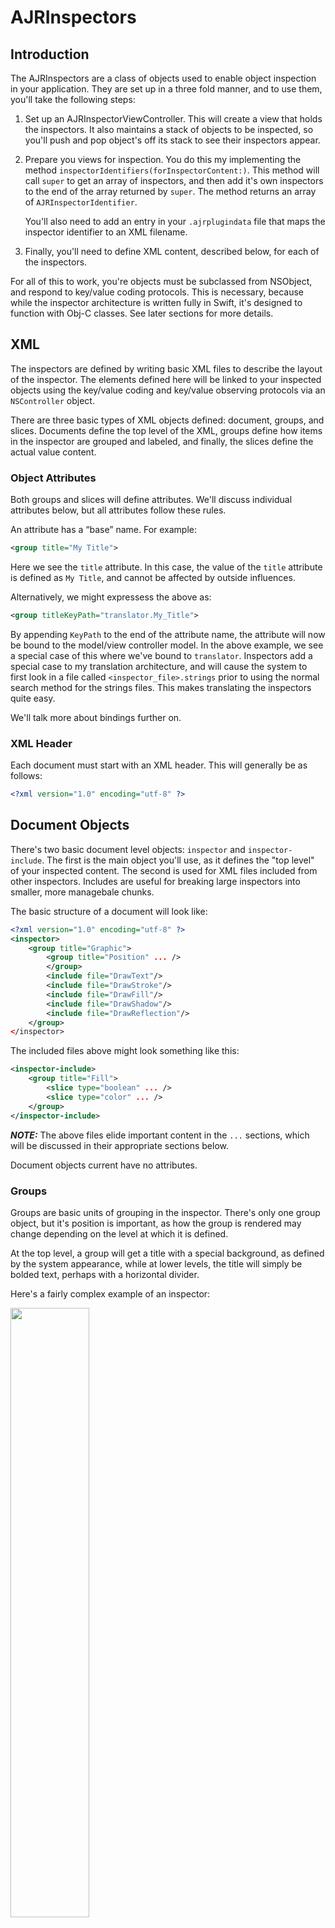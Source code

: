 #  AJRInspectors

## Introduction

The AJRInspectors are a class of objects used to enable object inspection in your application. They are set up in a three fold manner, and to use them, you'll take the following steps:

1. Set up an AJRInspectorViewController. This will create a view that holds the inspectors. It also maintains a stack of objects to be inspected, so you'll push and pop object's off its stack to see their inspectors appear.

2. Prepare you views for inspection. You do this my implementing the method `inspectorIdentifiers(forInspectorContent:)`. This method will call `super` to get an array of inspectors, and then add it's own inspectors to the end of the array returned by `super`. The method returns an array of `AJRInspectorIdentifier`. 

    You'll also need to add an entry in your `.ajrplugindata` file that maps the inspector identifier to an XML filename.

3. Finally, you'll need to define XML content, described below, for each of the inspectors.

For all of this to work, you're objects must be subclassed from NSObject, and respond to key/value coding protocols. This is necessary, because while the inspector architecture is written fully in Swift, it's designed to function with Obj-C classes. See later sections for more details.

## XML

The inspectors are defined by writing basic XML files to describe the layout of the inspector. The elements defined here will be linked to your inspected objects using the key/value coding and key/value observing protocols via an `NSController` object.

There are three basic types of XML objects defined: document, groups, and slices. Documents define the top level of the XML, groups define how items in the inspector are grouped and labeled, and finally, the slices define the actual value content.

### Object Attributes

Both groups and slices will define attributes. We'll discuss individual attributes below, but all attributes follow these rules.

An attribute has a “base” name. For example:

```xml
<group title="My Title">
```

Here we see the `title` attribute. In this case, the value of the `title` attribute is defined as `My Title`, and cannot be affected by outside influences. 

Alternatively, we might expressess the above as:

```xml
<group titleKeyPath="translator.My_Title">
```

By appending `KeyPath` to the end of the attribute name, the attribute will now be bound to the model/view controller model. In the above example, we see a special case of this where we've bound to `translator`. Inspectors add a special case to my translation architecture, and will cause the system to first look in a file called `<inspector_file>.strings` prior to using the normal search method for the strings files. This makes translating the inspectors quite easy.

We'll talk more about bindings further on.

### XML Header

Each document must start with an XML header. This will generally be as follows:

```xml
<?xml version="1.0" encoding="utf-8" ?>
```

## Document Objects

There's two basic document level objects: `inspector` and `inspector-include`. The first is the main object you'll use, as it defines the "top level" of your inspected content. The second is used for XML files included from other inspectors. Includes are useful for breaking large inspectors into smaller, more managebale chunks.

The basic structure of a document will look like:

```xml
<?xml version="1.0" encoding="utf-8" ?>
<inspector>
    <group title="Graphic">
        <group title="Position" ... />
        </group>
        <include file="DrawText"/>
        <include file="DrawStroke"/>
        <include file="DrawFill"/>
        <include file="DrawShadow"/>
        <include file="DrawReflection"/>
    </group>
</inspector>
```

The included files above might look something like this:

```xml
<inspector-include>
    <group title="Fill">
        <slice type="boolean" ... />
        <slice type="color" ... />
    </group>
</inspector-include>
```

***NOTE:*** The above files elide important content in the `...` sections, which will be discussed in their appropriate sections below.

Document objects current have no attributes.

### Groups

Groups are basic units of grouping in the inspector. There's only one group object, but it's position is important, as how the group is rendered may change depending on the level at which it is defined.

At the top level, a group will get a title with a special background, as defined by the system appearance, while at lower levels, the title will simply be bolded text, perhaps with a horizontal divider.

Here's a fairly complex example of an inspector:

<img src="Groups.png" width="50%">

Here you can see the top level groups for "AI Explorer" and "Document" and a number of subgroups: "Code Definition", "Paper", "Grid", "Guides", "Variables", "Units", "Printer & Paper Size", "Page Orientation", and "Document Margins". Note how the top level groups have a lighter color background while the subgroup titles have no background. Likewise, each subgroup, when followed by another subgroup, has a horizontal divider, but there's no horizontal divider when followed by a top level group.

Also, while the groups will manage their spacing, there may be special instances when you want to have extra space for some reason. When this is case, the groups allow for adding additional values to their top or bottom margins.

**Group Attributes**

|Attribute|Type|Description|
| :-- | :-- | :-- |
| title | String | Determines the title of the section. All sections, no matter level, may have a title. |
| visible | Bool | If `true`, then the section is visible, otherwise the section is collapsed. |
| hidden | Bool | This is the opposite of `visible`. |
| forEach | [Object] | Points to an array of objects, and causes the section to be repeated once for each object. This only really works with the `KeyPath` variant.
| borderMarginTop | Float | Defines the spacing above the group. You usually shouldn't need to set this, as the default will work just fine. |
| borderMarginBottom | Float | Defines the spacing below the group. You usually shouldn't need to set this, as the default will work just fine. |
| borderColorTop | NSColor | The color of the top border. Not all groups will have a border. The default is the named color `inspectorDividerColor`, allowing you to change this globally via your asset catalog. |
| borderColorBottom | NSColor | The color of the bottom border. Not all groups will have a border. The default is the named color `inspectorDividerColor`, allowing you to change this globally via your asset catalog. |

## Slices

The main work horse of the XML files are the slices, as these define the actual content, rather than the organization of the XML. All slices have one attribute.

All slices have the following attributes in common:

| Attribute | Type | Description|
| :-- | :-- | :-- |
| type | String | This attribute must appear and the engine will generate an error if it does not. We'll describe all the available types in the following sections. |
| label | String | The label that appears to the left (or right) of the inspector content. This can be omitted if there's no need to label the content. |
| fullWidth | Bool | If `true`, the field will span the entire width of the inspector, including the label area. This is mostly meant for `table` slices, but may be useful for others. |

### Slice Merging

One other imporant aspect of slices is that some slices can be "merged" with the predecessor. So, for example, say you have to number fields where it would make sense to them to be on the same line. For example, a width and height field. These fields will automatically "merge" if the second field defined doesn't have a `label`. You can prevent the merge by defining the `label` on the second field as “”.

For example:

```xml
<group title="Graphic">
    <group title="Position">
        <slice type="float" subtitle="X" valueKeyPath="..."\>
        <slice type="float" subtitle="Y" valueKeypath="..."\>
        <slice type="float" subtitle="Width" valueKeyPath="..."\>
        <slice type="float" subtitle="Height" valueKeypath="..."\>
    </group>
</group>
```

This would create a simple inspector for the `x`, `y`, `width`, and `height` properties of an object where `x` and `y` were on one line while `width` and `height` were on their own line.

<img src="Slice_Merging.png" width="50%" alt="Sample of Slice Merging">

### Slice Types

As mentioned above, each slice must define a `type` attribute, and this attribute cannot have the `KeyPath` extension. Below we discuss all the various types and their attributes.

### `attributedString` Type

Defines a slice to editing an attributed strings. This has similar functionality to a plain string field, by adds additional controls for changing the text's attributes. The bound value should be a attributed string, otherwise and error is generated.

| Attribute | Type | Description |
| :-- | :-- | :-- |
| editable | Bool | Determines if the field can be edited. |
| selectable | Bool | Determines if the field is selectable. A field may be not editable, but no selectable. |
| enabled | Bool | Determines if the field is enabled. A disable field cannot be edited or selected. |
| isContinuous | Bool | If `true`, all edits in the field will cause the bound object to receive the value. |
| emptyIsNull | Bool | If `true`, the empty string is considered the same as `nil`. This is mostly useful to get the nullPlaceholder string to appear. |
| nullPlaceholder | String | A string that will be displayed when the bound value is empty (see above) or `nil`. |
| value | NSAttributedString | An attributed string to display and edit. Note that this currently only has limited functionality (if any) with Swift's `AttributedString` class, and expects an `NSAttributedString`.

#### `attributedString` Sample

```xml
<slice type="attributedString" 
       label="Text" 
       valueKeyPath="controller.selection.primaryText.attributedString" />
```

<img src="Slice_Attributed_String.png" width="50%">

### `boolean` Type

This generally generates a check box.

| Attribute | Type | Description |
| :-- | :-- | :-- |
| value | Bool | The bound value. |
| enabled | Bool | Whether the control is active. |
| title | String | The title of the control. This is different from the `label` attribute which generally appears to the left of the control, as `title` appears to the right of the control. |
| negate | Bool | If `true`, negate the value with fetching or setting. |

#### `boolean` Sample

```xml
<slice type="boolean" 
       title="Active" 
       valueKeyPath="controller.selection.primaryText.active" />

```

<img src="Slice_Boolean.png" width="50%">

### `button` Type

Create a basic Cocoa button. Note that the button cannot currently be styled. The button is also one of the few slices with out any kind of value as input, it simply just sends an action to the provided target when pressed.

| Attribute | Type | Description |
| :-- | :-- | :-- |
| title | String | The button's title. |
| enabled | Bool | If the button is enabled. |
| action | Selector | The action to send on the button being depressed. If this isn't set, the button will do nothing. |
| target | Object | The target of the action. This may be `nil`, in which case the action is sent down the responder chain. |

### `color` Type

Presents a color editor. Note that this is a modified color well that presents a menu of color choices when clicked.

| Attribute | Type | Description |
| :-- | :-- | :-- |
| value | NSColor | The bound value. |
| enabled | Bool | Whether the control is active. |

#### `color` Sample

```xml
<group title="Fill">
    <slice type="boolean" 
           title="Active" 
           valueKeyPath="controller.selection.primaryFill.active" />
    <slice type="color" 
           label="Color"
           valueKeyPath="controller.selection.primaryFill.color" />
</group>
```

<img src="Slice_Color.png" width="50%">

### `choice` Type

This is probably the most complicated, but one of the most useful of the slice types. It's complicated, because it can present a number of different appearances, and also because it allows the dynamic presentation of the inspector segments. 

For example, say you have choice of three items, and each item has a different set of properties. With this slice, you can control dynamically show a different section of the inspector depending on the choice selected.

You currently have three basic appearances: Pop Up Menu, Segmented Control, or Combo Box. The first two are probably the most common.

Also, you have two methods for determining the values in the inspectors. The first option is this slice can have children of type `choice`. Each choice defines one value that can appear in the options. The second option is to provide a list of objects via a binding. Both have their uses.

| Attribute | Type | Description | 
| :-- | :-- | :-- |
| style | string | Defines the style. Currently acceptable styles include: `popUp`, `segments`, and `comboBox`. |
| enabled | Bool | If the primary control is active. |
| allowsNil | Bool | If `true`, a placeholder value is created for `nil` and the user can view and set the bound value to `nil`. |
| mergeWithRight | Bool | Normally this slice tries to avoid being merged with other controls, but if your chocies are narrow enough, you might desired this behavior, so set this to `true`. |
| valueType | String | Determines the value type of the bound value. This cannot use the `KeyPath` variant. Currently valid values are: `integer`, `bool`, `float`, `string`, and `object`. If this key is missing or contains an invalid value, an error will be generated. |

When using the `valueType` `integer`, `bool`, `float`, or `string`, you can define the following keys:

| Attribute | Type | Description |
| :-- | :-- | :-- |
| value | &lt;T&gt; | Binds to a value of the typed defined by `valueType`. When present, `values` may not be present. |
| values | [&lt;T&gt;] | Binds to array of values defined by `valueType`. When present, `value` may not be present. |

If you're using the `object` value type, you may also define the following attributes:

| Attribute | Type | Description |
| :-- | :-- | :-- |
| value | Object | The bound value. |
| objects | [Object] | An array of objects to use as choices. |
| choiceTitle | Key&nbsp;Path | This is slightly special in that the key path provided will be sent to the object to determine the title. |
| titleWhenNil | String | The title to display if `value` is `nil`. |

As an alternative to `choiceTitle`, you can also have your objects define the `AJRInspectorChoiceTitleProvider` protocol, which allows them to return either a title string or an image. Note that a `choiceImage` attribute may be added in the future.


#### `choice`

The `choice` slice may have childre with the element name `choice`. Choices define the following attributes:

| Attribute | Type | Description |
| :-- | :-- | :-- |
| title | String | The title of the option. |
| imageKey | NSImage | An image to display. This can be used with `title`. |
| imageName | String | The name of an image to display. This is useful if the image is stored in an asset catalog. |
| imageBundle | String | When looking for an image via `imageName`, this defines the bundle ID of where the image should be searched. For example, for the AJRInterface framework, the bundle ID would be `com.ajr.framework.AJRInterface`. |
| separator | Bool | If `true`, a separator item will be displayed. This is only useful for styles that could have a separator, like the `popUp` style. |
| value | &lt;T&gt; | The value of the choice. |
| objectPredicate | Expression | This option is only available for value type `object` and must be present. This represents an expression used to determine if the object matches the current choice. |

Remember that choices can have child content. This content will only be displayed when the choice is selected.

### `date` Type

A field used for date display and input. It defines the following attribute:

| Attribute | Type | Description |
| :-- | :-- | :-- |
| editable | Bool | Determines if the field can be edited. |
| selectable | Bool | Determines if the field is selectable. A field may be not editable, but no selectable. |
| enabled | Bool | Determines if the field is enabled. A disable field cannot be edited or selected. |
| continuous | Bool | If `true`, all edits in the field will cause the bound object to receive the value. |
| emptyIsNull | Bool | If `true`, the empty string is considered the same as `nil`. This is mostly useful to get the nullPlaceholder string to appear. |
| nullPlaceholder | String | A string that will be displayed when the bound value is empty (see above) or `nil`. |
| alignment | NSTextAlignment | Valid values are `left`, `center`, `justified`, `natural`, and `right`. |
| color | NSColor | The color of the text. |
| backgroundColor | NSColor | The background color of the next.|
| value | Date | The bound value. |
| format | String | A valid date format. See Unicode's [documentation](http://www.unicode.org/reports/tr35/tr35-31/tr35-dates.html#Date_Format_Patterns) for details. |

#### `date` Sample

```xml
<slice type="date" 
       label="Created" 
       format="MMMM d, YYYY" 
       valueKeyPath="controller.selection.documentInfo.creationDate" />
```

<img src="Slice_Date.png" width="50%">

### `file` Type

Presents a field with a button that allows the user to select a file from the file system. This slice expects to be bound to a URL.

| Attribute | Type | Description |
| :-- | :-- | :-- |
| editable | Bool | Whether the field can be edited. This control access to the field and the button. You'll generally want file fields to be non-editable. |
| selectable | Bool | Whether the text in the field can be selected. |
| enabled | Bool | Whether the field is enabled. When not enabled, no interactions are allowed with the field. |
| emptyIsNull | Bool | When `true`, if the field is empty, the the bounds value is treated as `null`. |
| nullPlaceholder | String | A string to display when the field is `null`. The value is displayed as the "placeholder" string in the field, so will appear as grey, rather than black (or white) text. |
| alignment | NSTextAlignment | Determines the alignment of the field. May be `left`, `right`, `center`, `justified`, or `natural`. |
| color | NSColor | The field's text color. |
| backgroundColor | NSColor | The field's background color. |
| continuous | Bool | When `true`, the bound value is updated as the user types. |
| url | URL | The URL to the file. |
| utis | [String] | An array of strings containing UTIs. If set, these are the only file types that are selectable. When not set, all files are selectable. |
| defaultsKey | String | A string to a `UserDefaults` key used to save the path where the last file was selected. When selecting the next file, this path will be used as the starting point for the open panel. |

#### `file` Sample

```xml
<slice type="file" 
       urlKeyPath="controller.selection.selectedCodeDefinition.outputURL" 
       label="Path" 
       editable="false" 
       utisKeyPath="controller.selection.selectedCodeDefinition.language.fileUTIs" defaultsKey="codeGeneratorSavePanelPath" />
```
<img src="Slice_File.png" width="50%">

### `font` Type

Allows inspecting and editing a font property.

| Attribute | Type | Description |
| :-- | :-- | :-- |
| value | NSFont | The inspected font. |
| enabled | Bool | Whether the slice is active. |

#### `font` Sample

***TODO:*** *I need to create a sample of this.*

### Geometry Type

**NOTE:** You will not create a geometry slice directly. Rather, subclasses will use this type to edit their values.

The geometry type is the superclass of a number of slice types for editing various "multivalue" values. For example, points, sizes, rectangles, etc... 

These types share these common keys:

| Attribute | Type | Description |
| :-- | :-- | :-- |
| enabled | Bool | Whether the fields are enabled. |
| units | Unit | The units used in the field. This is a Swift `Unit` class, and generally speaking will be a length type, but could conceivably be different. |
| displayInchesAsFractions | Bool | This is a special case for inches, and when true, inches will be displayed as fractional values. For example, .5 inches will be displayed as ½. |
| increment | CGFloat | Determines the increment / decrement of the field when the stepper control is pressed. By default, this will be +/- 1. |

Beyond these, geometry subtypes will display two, three, or four values with some control on how these are displayed. See the subtypes for what keys are available to affect the keys.

#### `point` Geometry Subtype

| Attribute | Type | Description |
| :-- | :-- | :-- |
| value | CGPoint | The displayed value. |
| subtitle1 | String | The title under the first value. By default, this is "X". |
| subtitle2 | String | The title under the second value. By default, this is "Y". |

#### `point` Geometry Sample

<img src="Slice_Point.png" width="50%">

#### `size` Geometry Subtype

| Attribute | Type | Description |
| :-- | :-- | :-- |
| value | CGSize | The displayed value. |
| subtitle1 | String | The title under the first value. By default, this is "Width". |
| subtitle2 | String | The title under the second value. By default, this is "Height". |
| valuesCanLink | Bool | If `true`, the values are linked. This means that when you change one value, `width` or `height`, the other value will also change by the same amount. This can be useful for maintaining the aspect ratio of the size. |

#### `size` Geometry Sample

```xml
<slice type="size" 
       label="Offset" 
       valuesCanLink="false" 
       valueKeyPath="controller.selection.primaryShadow.offset"/>
```

<img src="Slice_Size.png" width="50%">

#### `rect` Geometry Subtype

This is basically the `point` and `size` subtypes combined into one inspector slice.

| Attribute | Type | Description |
| :-- | :-- | :-- |
| value | CGSize | The displayed value. |
| subtitle1 | String | The title under the first value. By default, this is "X". |
| subtitle2 | String | The title under the second value. By default, this is "Y". |
| subtitle3 | String | The title under the third value. By default, this is "Width". |
| subtitle4 | String | The title under the forth value. By default, this is "Height". |
| secondValuesCanLink | Bool | If `true`, the third and forth (width/height) values are linked. This means that when you change one value, `width` or `height`, the other value will also change by the same amount. This can be useful for maintaining the aspect ratio of the size. |

#### `rect` Geometry Sample

```xml
<group title="Position" 
       hiddenKeyPath="controller.selection.isTemplateGraphic">
    <slice type="rect" 
           valueKeyPath="controller.selection.frame" units="points" 
           displayUnitsKeyPath="controller.selection.document.unitOfMeasure.unit" 
           displayInchesAsFractions="true"
           incrementKeyPath="controller.selection.document.unitOfMeasure.defaultIncrement"/>
</group>
```

<img src="Slice_Rect.png" width="50%">

#### `insets` Geometry Subtype

This is used to edit the NSEdgeInsets structure.

| Attribute | Type | Description |
| :-- | :-- | :-- |
| value | NSEdgeInsets | The displayed value. |
| subtitle1 | String | The title under the first value. By default, this is "Top". |
| subtitle2 | String | The title under the second value. By default, this is "Left". |
| subtitle3 | String | The title under the third value. By default, this is "Bottom". |
| subtitle4 | String | The title under the forth value. By default, this is "Right". |

#### `insets` Geometry Sample

```xml
<group title="Document Margins">
    <slice type="insets"
           valueKeyPath="controller.selection.margins" 
           units="points" 
           displayUnitsKeyPath="controller.selection.unitOfMeasure.unit" 
           displayInchesAsFractions="true" 
           incrementKeyPath="controller.selection.unitOfMeasure.defaultIncrement" />
</group>
```

<img src="Slice_Insets.png" width="50%">

### `level` Type

The `level` type displays a "level" control. Basically, it's kind of like a slide that shows a percentage. It also has a mode that can display as "stars" to provide a ratings type control.

| Attribute | Type | Description |
| :-- | :-- | :-- |
| value | Float/Integer | The value of the level. It will display as a percentage of `minValue` to `maxValue`. |
| valueScale | Float | A multiplier applied to `value`. |
| minValue | Float | The minimum value of the control. `value` should be greater than or equal to this value. It defaults to 0.0. |
| maxValue | Float | The maximum value of the control. `value` should be less than or equal to this value. It defaults to 1.0. |
| warningValue | Float | When `value` is greater than or equal to this value, the control will display in its `warningColor`. |
| criticalValue | Float | When `value` is greater than or equal to this value, the control will display in its `criticalColor`. |
| style | String | The style of the control, may be "relevancy", "continuousCapacity", "discreteCapacity", or "rating". Note that the "rating" style will display as "stars". |
| placeholderVisibility | String | May be "automatic", "always", or "whileEditing". The default is "automatic". See the NSLevelIndicator for more information. |
| editable | Bool | Determines whether or not the control may be edited. |
| enabled | Bool | Determines whether the control is "enabled". This is like `editable`, except the control will be displayed in a "disabled" state when not enabled. |
| color | NSColor | The color of the control. |
| warningColor | NSColor | The color of the control when `value` exceeds `warningValue`. |
| criticalColor | NSColor | The color of the control when `value` exceeds `criticalValue`. |

#### `level` Sample

```xml
<slice type="level" 
       style="rating" 
       minValue="0" 
       maxValue="5" 
       valueScale="20.0" 
       labelKeyPath="translator.Rating" 
       valueKeyPath="controller.selection.tags.starsRating"/>
```

***NOTE:*** Note how the `valueScale` property is used to scale the value from 0 to 100, even though the display scale is 0 to 5. 

<img src="Slice_Level.png" width="50%">

### `integer` and `float` Types

These are grouped, because they behave identically with the only difference being the underlyning numeric type.

| Attribute | Type | Description |
| :-- | :-- | :-- |
| value | Integer/Float | The bound value. |
| minValue | Integer/Float | The minimum value of `value`. |
| maxValue | Integer/Float | The maximum value of `value`. |
| increment | Integer/Float | The amount the stepper controls increment `value`. The default is 1. |
| format | Integer/Float | The format string used to display the value. This should be as described by the [NSNumberFormatter](https://developer.apple.com/documentation/foundation/nsnumberformatter?language=objc) or [NumberFormatter](https://developer.apple.com/documentation/foundation/numberformatter?language=swift) documentation. |
| units | Unit | The units used to display the number. The default for this is `nil`. Setting it will cause the number to be displayed with units. Note that the units are the underlying units of the value. For example, if you were displaying a screen coordinate, the units would be "points". |
| displayUnits | Unit | The display units of `value`. This is different from the `units`, because it's used to control the actual display. For example, if `units` is "points", you might be displaying in "inches". Changing this will affect the display format. By default, this is the same as `units`. |
| displayInchesAsFractions | Bool | This is a special case for inches, and when `true`, inches will display using standard inch fractions. For example, "1.5" would display as "1 ½". |
| placeholderString | String | If the bounds value is `nil`, then this string will be displayed.&star; |

&star; This is one place we have some interesting interactions with Swift and Obj-C. In Obj-C, base C types can never be `nil`. As such, if you want to make use of `placeholderString`, then you have to have a return type of `NSNumber`, which can be `nil`. However, in Swift, you can declare optional numeric types, like `Int?` or `Float?`, but since we make use of Obj-C bindings (to remain comppatible with Obj-C), properties declared with option base types won't work, as they won't be visible to Obj-C as properties. To get around this, you should create a synthetic property that maps your value to Number. For example:

```Swift
    public var maximumClippingNorm: Float? = nil
    public var inspectedMaximumClippingNorm : NSNumber? {
        get { 
            if let maximumClippingNorm { 
                return NSNumber(value: maximumClippingNorm)
            }
            return nil
        } 
        set {
            maximumClippingNorm = newValue?.floatValue 
        }
    }
```

#### `integer` and `float` Sample

```xml
<slice type="float" 
       label="Clipping"
       valueKeyPath="controller.selection.optimizer.inspectedGradientClipMin"
       subtitle="Min"
       placeholderString="Unset"/>
<slice type="float" 
       valueKeyPath="controller.selection.optimizer.inspectedGradientClipMax" 
       subtitle="Max" 
       placeholderString="Unset"/>
```

<img src="Slice_Number.png" width="50%">

### `paperOrientation` Type

Allows the selection of a paper orientation, either "landscape" or "portrait". Obviously this is fairly specific to one use.

| Attribute | Type | Description |
| :-- | :-- | :-- |
| value | PaperOrientation | The orientation of the paper, either "portrait" or "landsacpe". This maps to `NSPaperOrientation` or `NSPrintInfo.PaperOrientation`. |
| paperValue | AJRPaper | This binds to a property of type `AJRPaper`, which is a small class to make handling papers types easier, as Apple's own support for paper is a little lacking. If not set, this defaults to "letter". |
| enabled | Bool | Whether or not the control is active. |
| units | Unit | The units used to display the paper size. |
| displayInchesAsFractions | Bool | If yes, and the units are inches, then the units will be displayed with fractions. For example, "1.5" would display as "1 ½". |

#### `paperOrientation` Sample

```xml
<group title="Page Orientation">
    <slice type="paperOrientation" 
           valueKeyPath="controller.selection.orientation" 
           paperValueKeyPath="controller.selection.paper" 
           unitsKeyPath="controller.selection.unitOfMeasure.unit" 
           displayInchesAsFractions="true" 
           fullWidth="true" />
</group>
```

<img src="Slice_Paper_Orientation.png" width="50%">

### `string` Type

Inspects a basic string that may be `nil`. This is one of the most basic inspectors, but one you're likely to use quite a bit. One useful thing to keep in mind is that when set to `editable`, you can use this slice to display static values.

| Attribute | Type | Description |
| :-- | :-- | :-- |
| editable | Bool | Whether the field can be edited. This control access to the field and the button. You'll generally want file fields to be non-editable. |
| selectable | Bool | Whether the text in the field can be selected. |
| enabled | Bool | Whether the field is enabled. When not enabled, no interactions are allowed with the field. |
| emptyIsNull | Bool | When `true`, if the field is empty, the the bounds value is treated as `null`. |
| nullPlaceholder | String | A string to display when the field is `null`. The value is displayed as the "placeholder" string in the field, so will appear as grey, rather than black (or white) text. |
| alignment | NSTextAlignment | Determines the alignment of the field. May be `left`, `right`, `center`, `justified`, or `natural`. |
| color | NSColor | The field's text color. |
| backgroundColor | NSColor | The field's background color. |
| continuous | Bool | When `true`, the bound value is updated as the user types. |
| value | String | The value displayed in the field. |

#### `string` Sample

```xml
<slice type="string" 
       valueKeyPath="controller.selection.selectedCodeDefinition.codeName" 
       label="Code Name" 
       nullPlaceholderKeyPath="controller.selection.defaultCodeName" />
```

<img src="Slice_String.png" width="50%">

### `store` Type

This is another fairly specialized inspector slice. It's used to inspect an `AJRStore`, which is used by the `AJRExpression` collection or expression parsing and evaluation. The `AJRExpression` class can be configured to use a base variable store, represented via teh `AJRStore` class. See the documentation on `AJRExpressions` for more information.

This inspector allows the user to create and remove variable from the store. The variables may be of any type supported by the expression classes, which may be extended via the plug-in model.

| Attribute | Type | Description |
| :-- | :-- | :-- |
| value | AJRStore | A variable store used by `AJRExpression`. |
| usesAlternatingRowBackgroundColors | Bool  | If `true`, the displayed table will use alternating background colors for its rows. |
| hasVerticalGrid | Bool | If `true`, the displayed table will show vertical lines between columns. |

#### `store` Sample

```xml
<group title="Variables">
    <slice type="store" 
           valueKeyPath="controller.selection.variableStore" 
           fullWidth="true" />
</group>
```

***NOTE:*** This also makes use of the `fullWidth` key, which is technically available to all slices, but especially useful when displaying tables.

<img src="Slice_Store.png" width="50%">

### `table` Type

This allows the display of tables and the editing of data in the tables. While at it most basic, this can be fairly straight forward to use, at it's most complicated, it can get quite involved. For that reason, we'll show a couple of examples.

***NOTE:*** While very powerful, the table type isn't 100% fleshed out. It's useful for a number of things, but it should include better support for the various types in the columns. For example, numnber types currently don't have settings for things like min and max values. Likewise, there's no controls for changing things like the foreground or background colors of the cells, and it'd probably be nice to do that.

Likewise, there's currently no way to expand the types found in the table. This should be accessible via the plug-in architecture like the types are for the geometry types. That's something that'll be added when needed.

| Attribute | Type | Description |
| :-- | :-- | :-- |
| dataSource | Object | An object that responds to the `NSTableViewDataSource` protocol and will provide data to the table view. This is for advanced interactions only, and you normally shouldn't need this. |
| delegate | Object | An object that responds to the `NSTableViewDelegate` protocol. This is for advanced interactions, and you normally shouldn't need to use this. |
| values | [Object] | Provides an array of objects. Note that the object's should be able to respond to the `NSKeyValueCoding` protocol. |
| hasTitles | Bool | If `true` the table view will display titles. |
| usesAlternatingRowBackgroundColors | Bool | If `true`, the table's rows will use alternating background colors. |
| hasVerticalGrid | Bool | If `true`, the columns will have vertical dividers. |
| actionTarget | Object | An object that will receive the actions of the `addAction` and `removeAction` methods. |
| addAction | Selector | This is represented as a string that will be passed to `NSSelectorFromString()`, and should produce a valid selector. The selector, when called, is expected to add a new row to the data at the end of the current selection. |
| removeAction | Selector |  This is represented as a string that will be passed to `NSSelectorFromString()`, and should produce a valid selector. The selector, when called, is expected to remove the current selection from the data. |
| addMenu | NSMenu | This is a NSMenu that will appear when the user clicks the plus icon below the table. It's probably rare that you'll need this, but is present for advanced operations. Anything selected from the menu should act upon the current selection. |
| selectedRowIndexes | [Int] | Represents an array of row indexes of the current selection. This is just one way to access the selected objects. If bound, multiple selection will be permitted. You should bind to `selectedRowIndexes`, `selectedObjects`, or `selectedObject`, but only one. |
| selectedObjects | [Object] | This is an array of the currently selected objects. If bound, multiple selection will be permitted in the table. You should bind to `selectedRowIndexes`, `selectedObjects`, or `selectedObject`, but only one. |
| selectedObject | Object | This is the currently selected object. If bound, the table will not support multiple selection. You should bind to `selectedRowIndexes`, `selectedObjects`, or `selectedObject`, but only one. |

#### `column` Sub-element

In addition to the above properties, the slice may also have special child elements: `column`. The `column` may have the following properties:

| Attribute | Type | Description |
| :-- | :-- | :-- |
| type | String | Defines the value type of the cell. The table currently supports the following types: "integer", "float", "time", "string", and "boolean". See below for more information. |
| title | String | The title of the column. This is only relevant if the table displays titles. |
| titleAlignment | NSTextAlignemnt | The alignment of the table: `left`, `center`, `right`, `natural`, or `justified`, although `justified` is probably irrelevant. |
| editable | Bool | If `true`, the table's cell will be editable. Note that for this to work, the objects in the table must be mutable. |
| alignment | NSTextAlignment | The alignment of the values in the cells. This may be ignored for sometimes. Valid values are `left`, `center`, `right`, `natural`, and `justified`. |
| width | Float | The width of the cell. This will fix the width of the column. If you want the column to be resizable, leave this unbound. When resizing, all columns without size will be resized evently. |
| editOnAdd | Bool | When `true`, when the user clicks the <img src="Button_Plus.png" width="12"> button, the first column of the newly added object will be selected for editing. |
| font | NSFont | The font used to display the cell. |

***NOTE:*** Tables should always define at least one column.

##### Column Types

| Type | Kind | Description |
| :-- | :-- | :-- |
| integer | Integer | An integer value. We don't currently have sub-bindings for min/max values, but probably should. |
| float | Float | A Floating point value. We don't currently have sub-bindings for min/max values, but probably should. |
| string | String | A string value. We don't currently have bindings for things like `nullPlaceholder`, but probably should. |
| time | NSTimestamp| A time stamp. This will be displayed using "DD:HH:MM.SS", or two digits each of days, hours, minutes, and seconds. |
| boolean | Bool | Displays as a check box. |

#### `table` Sample 1

```xml
<group titleKeyPath="translator.Chapter Stops">
    <slice type="table" 
           valuesKeyPath="controller.selection.file.chapters" 
           fullWidth="true" 
           actionTargetKeyPath="controller.selectedObjects.file" 
           addAction="addChapter" 
           removeAction="removeChapter" 
           selectedRowIndexesKeyPath="controller.selection.file.selectedChapters">
        <column titleKeyPath="translator.Start" 
                type="time" 
                valueKeyPath="startTime" 
                titleAlignment="center" 
                alignment="right" 
                width="82.0" />
        <column titleKeyPath="translator.Title" 
                type="string" 
                valueKeyPath="title" 
                titleAlignment="center" 
                alignment="left" 
                editable="true" />
    </slice>
</group>
```

This is a fairly simple example showing the editing of chapter stops on a media file. It has basically two columns, "Start" and "Title", which are bound and displayed via the `column` elements.

<img src="Slice_Table_1.png" width="50%">

#### `table` Sample 2

```xml
<group title="Code Definition">
    <slice type="table" 
           valuesKeyPath="controller.selection.codeDefinitions" 
           hasTitles="false" 
           actionTargetKeyPath="controller.selectedObjects" 
           addAction="createCodeDefintion" 
           removeAction="removeCodeDefinition:" 
           usesAlternatingRowBackgroundColors="false" 
           hasVerticalGrid="false" 
           selectedObjectKeyPath="controller.selection.selectedCodeDefinition">
        <column type="string" 
                valueKeyPath="name" 
                editable="true"/>
    </slice>
    <slice type="string" 
           valueKeyPath="controller.selection.selectedCodeDefinition.name" 
           label="Name" 
           nullPlaceholder="No Name"/>
    <slice type="choice" 
           valueType="object" 
           label="Library" 
           objectsKeyPath="controller.selection.allLibraries" 
           valueKeyPath="controller.selection.selectedCodeDefinition.library"/>
    <slice type="choice" 
           valueType="object" 
           label="Language" 
           objectsKeyPath="controller.selection.selectedCodeDefinition.library.supportedLanguagesForCodeGeneration" 
           valueKeyPath="controller.selection.selectedCodeDefinition.language"/>
    <slice type="choice" 
           style="popUp" 
           label="Role" 
           valueType="string" 
           valueKeyPath="controller.selection.selectedCodeDefinition.inspectedRole">
        <choice title="Both" value="Both"/>
        <choice title="Inference" value="Inference"/>
        <choice title="Training" value="Training"/>
    </slice>
    <slice type="string" 
           valueKeyPath="controller.selection.selectedCodeDefinition.codeName" 
           label="Code Name" 
           nullPlaceholderKeyPath="controller.selection.defaultCodeName"/>
    <slice type="file" 
           urlKeyPath="controller.selection.selectedCodeDefinition.outputURL" 
           label="Path" 
           editable="false" 
           utisKeyPath="controller.selection.selectedCodeDefinition.language.fileUTIs" 
           defaultsKey="codeGeneratorSavePanelPath"/>
    <slice type="integer"
           valueKeyPath="controller.selection.selectedCodeDefinition.batchSize" 
           label="Batch Size"/>
</group>
```

This is much more involved example. In this case, we're showing two things. First, we show up we're binding to a table with one column. But note that in the table slice, we bind to a `selectedCodeDefinition` property. When we do this, we can then bind to it in the code following the table. This allows us to then provide a more advanced editor for the selected object in the table.

Also, while fairly involved, this shows a nice sampling of some of the other slice types and how they can be used.

<img src="Slice_Table_2.png" width="50%">
